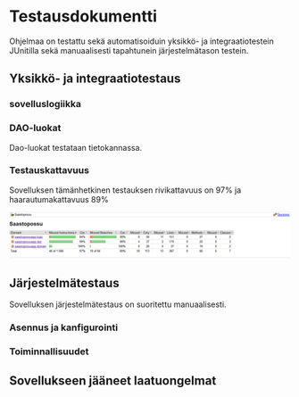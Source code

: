 # Testausdokumentti

Ohjelmaa on testattu sekä automatisoiduin yksikkö- ja integraatiotestein JUnitilla sekä manuaalisesti tapahtunein järjestelmätason testein.

## Yksikkö- ja integraatiotestaus

### sovelluslogiikka

### DAO-luokat

Dao-luokat testataan tietokannassa. 

### Testauskattavuus

Sovelluksen tämänhetkinen testauksen rivikattavuus on 97% ja haarautumakattavuus 89%  

<img src="https://github.com/skuuu/ot-harjoitustyo/blob/master/harjoitustyo/Images/Screenshot_2018-12-04%20Saastopossu.png" width="800">


## Järjestelmätestaus

Sovelluksen järjestelmätestaus on suoritettu manuaalisesti.

### Asennus ja kanfigurointi


### Toiminnallisuudet


## Sovellukseen jääneet laatuongelmat

